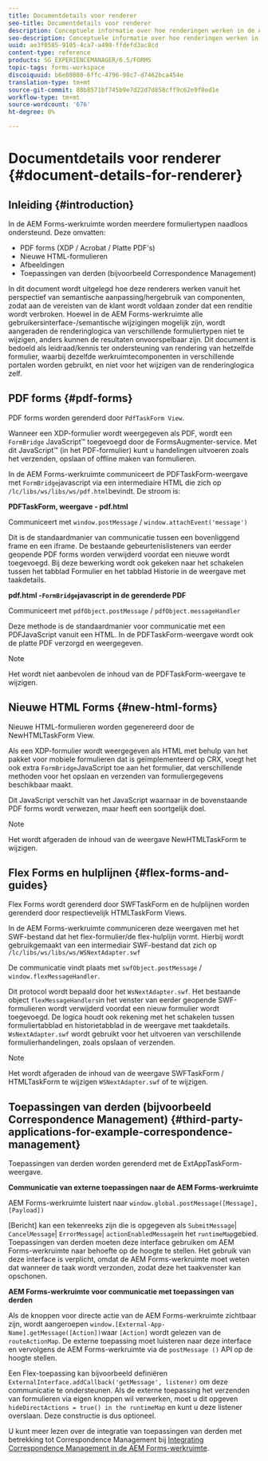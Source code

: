 ```yaml
---
title: Documentdetails voor renderer
seo-title: Documentdetails voor renderer
description: Conceptuele informatie over hoe renderingen werken in de AEM Forms-werkruimte om de verschillende ondersteunde formulier- en bestandstypen weer te geven.
seo-description: Conceptuele informatie over hoe renderingen werken in de AEM Forms-werkruimte om de verschillende ondersteunde formulier- en bestandstypen weer te geven.
uuid: ae3f0585-9105-4ca7-a490-ffdefd3ac8cd
content-type: reference
products: SG_EXPERIENCEMANAGER/6.5/FORMS
topic-tags: forms-workspace
discoiquuid: b6e88080-6ffc-4796-98c7-d7462bca454e
translation-type: tm+mt
source-git-commit: 80b8571bf745b9e7d22d7d858cff9c62e9f8ed1e
workflow-type: tm+mt
source-wordcount: '676'
ht-degree: 0%

---
```



# Documentdetails voor renderer {#document-details-for-renderer}

## Inleiding {#introduction}

In de AEM Forms-werkruimte worden meerdere formuliertypen naadloos ondersteund. Deze omvatten:

* PDF forms (XDP / Acrobat / Platte PDF&#39;s)
* Nieuwe HTML-formulieren
* Afbeeldingen
* Toepassingen van derden (bijvoorbeeld Correspondence Management)

In dit document wordt uitgelegd hoe deze renderers werken vanuit het perspectief van semantische aanpassing/hergebruik van componenten, zodat aan de vereisten van de klant wordt voldaan zonder dat een renditie wordt verbroken. Hoewel in de AEM Forms-werkruimte alle gebruikersinterface-/semantische wijzigingen mogelijk zijn, wordt aangeraden de renderinglogica van verschillende formuliertypen niet te wijzigen, anders kunnen de resultaten onvoorspelbaar zijn. Dit document is bedoeld als leidraad/kennis ter ondersteuning van rendering van hetzelfde formulier, waarbij dezelfde werkruimtecomponenten in verschillende portalen worden gebruikt, en niet voor het wijzigen van de renderinglogica zelf.

## PDF forms {#pdf-forms}

PDF forms worden gerenderd door `PdfTaskForm View`.

Wanneer een XDP-formulier wordt weergegeven als PDF, wordt een `FormBridge` JavaScript™ toegevoegd door de FormsAugmenter-service. Met dit JavaScript™ (in het PDF-formulier) kunt u handelingen uitvoeren zoals het verzenden, opslaan of offline maken van formulieren.

In de AEM Forms-werkruimte communiceert de PDFTaskForm-weergave met `FormBridge`javascript via een intermediaire HTML die zich op `/lc/libs/ws/libs/ws/pdf.html`bevindt. De stroom is:

**PDFTaskForm, weergave - pdf.html**

Communiceert met `window.postMessage` / `window.attachEvent('message')`

Dit is de standaardmanier van communicatie tussen een bovenliggend frame en een iframe. De bestaande gebeurtenislisteners van eerder geopende PDF forms worden verwijderd voordat een nieuwe wordt toegevoegd. Bij deze bewerking wordt ook gekeken naar het schakelen tussen het tabblad Formulier en het tabblad Historie in de weergave met taakdetails.

**pdf.html -`FormBridge`javascript in de gerenderde PDF**

Communiceert met `pdfObject.postMessage` / `pdfObject.messageHandler`

Deze methode is de standaardmanier voor communicatie met een PDFJavaScript vanuit een HTML. In de PDFTaskForm-weergave wordt ook de platte PDF verzorgd en weergegeven.

>[!NOTE]
>
>Het wordt niet aanbevolen de inhoud van de PDFTaskForm-weergave te wijzigen.

## Nieuwe HTML Forms {#new-html-forms}

Nieuwe HTML-formulieren worden gegenereerd door de NewHTMLTaskForm View.

Als een XDP-formulier wordt weergegeven als HTML met behulp van het pakket voor mobiele formulieren dat is geïmplementeerd op CRX, voegt het ook extra `FormBridge`JavaScript toe aan het formulier, dat verschillende methoden voor het opslaan en verzenden van formuliergegevens beschikbaar maakt.

Dit JavaScript verschilt van het JavaScript waarnaar in de bovenstaande PDF forms wordt verwezen, maar heeft een soortgelijk doel.

>[!NOTE]
>
>Het wordt afgeraden de inhoud van de weergave NewHTMLTaskForm te wijzigen.

## Flex Forms en hulplijnen {#flex-forms-and-guides}

Flex Forms wordt gerenderd door SWFTaskForm en de hulplijnen worden gerenderd door respectievelijk HTMLTaskForm Views.

In de AEM Forms-werkruimte communiceren deze weergaven met het SWF-bestand dat het flex-formulier/de flex-hulplijn vormt. Hierbij wordt gebruikgemaakt van een intermediair SWF-bestand dat zich op `/lc/libs/ws/libs/ws/WSNextAdapter.swf`

De communicatie vindt plaats met `swfObject.postMessage` / `window.flexMessageHandler`.

Dit protocol wordt bepaald door het `WsNextAdapter.swf`. Het bestaande object `flexMessageHandlers`in het venster van eerder geopende SWF-formulieren wordt verwijderd voordat een nieuw formulier wordt toegevoegd. De logica houdt ook rekening met het schakelen tussen formuliertabblad en historietabblad in de weergave met taakdetails. `WsNextAdapter.swf` wordt gebruikt voor het uitvoeren van verschillende formulierhandelingen, zoals opslaan of verzenden.

>[!NOTE]
>
>Het wordt afgeraden de inhoud van de weergave SWFTaskForm / HTMLTaskForm te wijzigen `WSNextAdapter.swf` of te wijzigen.

## Toepassingen van derden (bijvoorbeeld Correspondence Management) {#third-party-applications-for-example-correspondence-management}

Toepassingen van derden worden gerenderd met de ExtAppTaskForm-weergave.

**Communicatie van externe toepassingen naar de AEM Forms-werkruimte**

AEM Forms-werkruimte luistert naar `window.global.postMessage([Message],[Payload])`

[Bericht] kan een tekenreeks zijn die is opgegeven als `SubmitMessage`| `CancelMessage`| `ErrorMessage`| `actionEnabledMessage`in het `runtimeMap`gebied. Toepassingen van derden moeten deze interface gebruiken om AEM Forms-werkruimte naar behoefte op de hoogte te stellen. Het gebruik van deze interface is verplicht, omdat de AEM Forms-werkruimte moet weten dat wanneer de taak wordt verzonden, zodat deze het taakvenster kan opschonen.

**AEM Forms-werkruimte voor communicatie met toepassingen van derden**

Als de knoppen voor directe actie van de AEM Forms-werkruimte zichtbaar zijn, wordt aangeroepen `window.[External-App-Name].getMessage([Action])`waar `[Action]` wordt gelezen van de `routeActionMap`. De externe toepassing moet luisteren naar deze interface en vervolgens de AEM Forms-werkruimte via de `postMessage ()` API op de hoogte stellen.

Een Flex-toepassing kan bijvoorbeeld definiëren `ExternalInterface.addCallback('getMessage', listener)` om deze communicatie te ondersteunen. Als de externe toepassing het verzenden van formulieren via eigen knoppen wil verwerken, moet u dit opgeven `hideDirectActions = true() in the runtimeMap` en kunt u deze listener overslaan. Deze constructie is dus optioneel.

U kunt meer lezen over de integratie van toepassingen van derden met betrekking tot Correspondence Management bij [Integrating Correspondence Management in de AEM Forms-werkruimte](/help/forms/using/integrating-correspondence-management-html-workspace.md).
